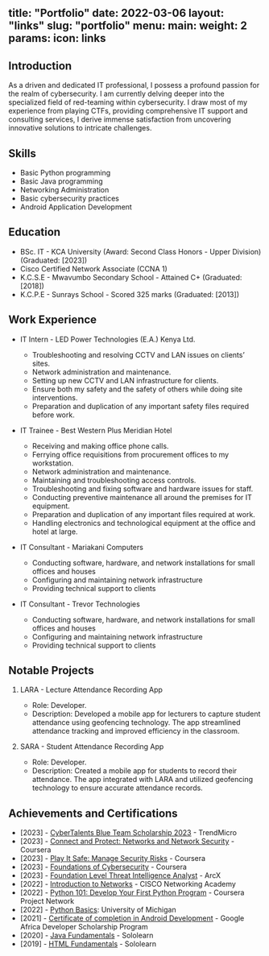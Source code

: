title: "Portfolio"
date: 2022-03-06
layout: "links"
slug: "portfolio"
menu:
    main:
        weight: 2
        params: 
            icon: links
---

## Introduction
As a driven and dedicated IT professional, I possess a profound passion for the realm of cybersecurity. I am currently delving deeper into the specialized field of red-teaming within cybersecurity. I draw most of my experience from playing CTFs, providing comprehensive IT support and consulting services, I derive immense satisfaction from uncovering innovative solutions to intricate challenges.

## Skills
- Basic Python programming
- Basic Java programming
- Networking Administration 
- Basic cybersecurity practices
- Android Application Development

## Education
- BSc. IT - KCA University (Award: Second Class Honors - Upper Division)(Graduated: [2023])
- Cisco Certified Network Associate (CCNA 1)
- K.C.S.E - Mwavumbo Secondary School - Attained C+ (Graduated: [2018])
- K.C.P.E - Sunrays School - Scored 325 marks (Graduated: [2013])

## Work Experience
- IT Intern - LED Power Technologies (E.A.) Kenya Ltd.
  - Troubleshooting and resolving CCTV and LAN issues on clients’ sites.
  - Network administration and maintenance.
  - Setting up new CCTV and LAN infrastructure for clients.
  - Ensure both my safety and the safety of others while doing site interventions.
  - Preparation and duplication of any important safety files required before work.
    
- IT Trainee - Best Western Plus Meridian Hotel
  - Receiving and making office phone calls.
  - Ferrying office requisitions from procurement offices to my workstation.
  - Network administration and maintenance.
  - Maintaining and troubleshooting access controls.
  - Troubleshooting and fixing software and hardware issues for staff.
  - Conducting preventive maintenance all around the premises for IT equipment.
  - Preparation and duplication of any important files required at work.
  - Handling electronics and technological equipment at the office and hotel at large.

- IT Consultant - Mariakani Computers
  - Conducting software, hardware, and network installations for small offices and houses
  - Configuring and maintaining network infrastructure
  - Providing technical support to clients

- IT Consultant - Trevor Technologies
  - Conducting software, hardware, and network installations for small offices and houses
  - Configuring and maintaining network infrastructure
  - Providing technical support to clients

## Notable Projects
1. LARA - Lecture Attendance Recording App
   - Role: Developer.
   - Description: Developed a mobile app for lecturers to capture student attendance using geofencing technology. The app streamlined attendance tracking and improved efficiency in the classroom.

2. SARA - Student Attendance Recording App
   - Role: Developer.
   - Description: Created a mobile app for students to record their attendance. The app integrated with LARA and utilized geofencing technology to ensure accurate attendance records.

## Achievements and Certifications
- [2023] - [CyberTalents Blue Team Scholarship 2023](https://drive.google.com/file/d/1MND_s9D8zSILigd9vhLmSa3OBRv70p2e/view?usp=sharing) - TrendMicro
- [2023] - [Connect and Protect: Networks and Network Security](https://www.coursera.org/account/accomplishments/certificate/TGAR4QWAF3YK) - Coursera
- [2023] - [Play It Safe: Manage Security Risks](https://www.coursera.org/account/accomplishments/certificate/UCPLG9AAWDBN) - Coursera
- [2023] - [Foundations of Cybersecurity](https://www.coursera.org/account/accomplishments/certificate/8XDJAZTMK3JK) - Coursera
- [2023] - [Foundation Level Threat Intelligence Analyst](https://arcx.io/verify-certificate?id=6fa043705984d2d2e15a9a8418645997f34ae1ad&k=17a5d01cadc946ab97bb6b9c3f5e4ff3) - ArcX
- [2022] - [Introduction to Networks](https://www.credly.com/badges/5e303254-0d85-4f39-8340-f3b685b6f9b6/linked_in_profile) - CISCO Networking Academy
- [2022] - [Python 101: Develop Your First Python Program](https://coursera.org/share/5e255ed13923366c566fba29cd216ec9) - Coursera Project Network
- [2022] - [Python Basics](https://www.coursera.org/account/accomplishments/certificate/WR5Q2DJ2CWTS): University of Michigan
- [2021] - [Certificate of completion in Android Development](https://adscerts.com/scholar/0F24D76A63C3A1FC) - Google Africa Developer Scholarship Program
- [2020] - [Java Fundamentals](https://www.sololearn.com/certificates/CT-FCTHCI4M) - Sololearn
- [2019] - [HTML Fundamentals](https://www.sololearn.com/certificates/CT-YBABLUQ0) - Sololearn
